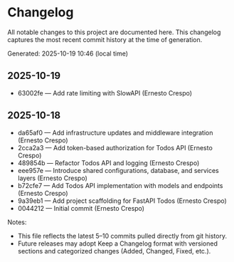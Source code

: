 # Changelog

All notable changes to this project are documented here. This changelog captures the most recent commit history at the time of generation.

Generated: 2025-10-19 10:46 (local time)

## 2025-10-19
- 63002fe — Add rate limiting with SlowAPI (Ernesto Crespo)

## 2025-10-18
- da65af0 — Add infrastructure updates and middleware integration (Ernesto Crespo)
- 2cca2a3 — Add token-based authorization for Todos API (Ernesto Crespo)
- 489854b — Refactor Todos API and logging (Ernesto Crespo)
- eee957e — Introduce shared configurations, database, and services layers (Ernesto Crespo)
- b72cfe7 — Add Todos API implementation with models and endpoints (Ernesto Crespo)
- 9a39eb1 — Add project scaffolding for FastAPI Todos (Ernesto Crespo)
- 0044212 — Initial commit (Ernesto Crespo)

Notes:
- This file reflects the latest 5–10 commits pulled directly from git history.
- Future releases may adopt Keep a Changelog format with versioned sections and categorized changes (Added, Changed, Fixed, etc.).
